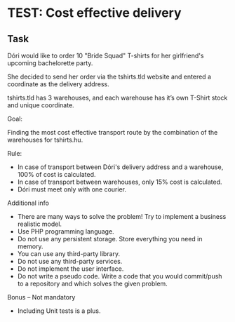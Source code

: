 # TEST: Cost effective delivery

## Task

Dóri would like to order 10 "Bride Squad" T-shirts for her girlfriend's upcoming bachelorette party.

She decided to send her order via the tshirts.tld website and entered a coordinate as the delivery address. 

tshirts.tld has 3 warehouses, and each warehouse has it’s own T-Shirt stock and unique coordinate.

Goal:

Finding the most cost effective transport route by the combination of the warehouses for tshirts.hu.

Rule:

* In case of transport between Dóri's delivery address and a warehouse, 100% of cost is calculated.
* In case of transport between warehouses, only 15% cost is calculated.
* Dóri must meet only with one courier.

Additional info

* There are many ways to solve the problem! Try to implement a business realistic model.
* Use PHP programming language.
* Do not use any persistent storage. Store everything you need in memory.
* You can use any third-party library.
* Do not use any third-party services.
* Do not implement the user interface.
* Do not write a pseudo code. Write a code that you would commit/push to a repository and which solves the given problem.

Bonus – Not mandatory

* Including Unit tests is a plus.
